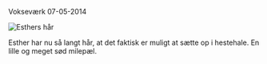 Voksev&aelig;rk
07-05-2014

![ Esthers hår ](http://static.logiskhave.dk/20140507_esthers-haar.png)

Esther har nu så langt hår, at det faktisk er muligt at sætte op i hestehale. En lille og meget sød milepæl.
